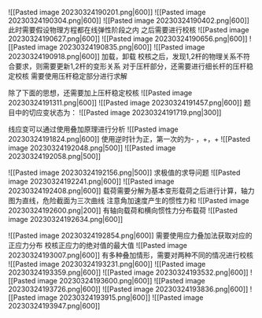 ![[Pasted image 20230324190201.png|600]]
![[Pasted image 20230324190304.png|600]]
![[Pasted image 20230324190402.png|600]]
此时需要假设物理方程都在线弹性阶段之内
之后需要进行校核
![[Pasted image 20230324190627.png|600]]
![[Pasted image 20230324190656.png|600]]
![[Pasted image 20230324190835.png|600]]
![[Pasted image 20230324190918.png|600]]
加载，卸载
校核之后，发现1,2杆的物理关系不符合要求，则需要更新1,2杆的变形关系
对于压杆部分，还需要进行细长杆的压杆稳定校核
需要使用压杆稳定部分进行求解

除了下面的思想，还需要加上压杆稳定校核
![[Pasted image 20230324191311.png|600]]
![[Pasted image 20230324191457.png|600]]
题目中的切应变状态为：
![[Pasted image 20230324191719.png|300]]

线应变可以通过使用叠加原理进行分析
![[Pasted image 20230324191824.png|600]]
使用逆时针为正，第一次的为- ，+，+
![[Pasted image 20230324192048.png|500]]
![[Pasted image 20230324192058.png|500]]

![[Pasted image 20230324192156.png|500]]
求极值的求导问题
![[Pasted image 20230324192241.png|600]]
![[Pasted image 20230324192408.png|600]]
载荷需要分解为基本变形载荷之后进行计算，轴力图为直线，危险截面为三次曲线
注意角加速度产生的惯性力和
![[Pasted image 20230324192600.png|200]]
有轴向载荷和横向惯性力分布载荷
![[Pasted image 20230324192634.png|600]]

![[Pasted image 20230324192854.png|600]]
需要使用应力叠加法获取对应的正应力分布
校核正应力的绝对值的最大值
![[Pasted image 20230324193007.png|600]]
有多种叠加情形，需要对两种不同的情况进行校核
![[Pasted image 20230324193231.png|600]]
![[Pasted image 20230324193359.png|600]]
![[Pasted image 20230324193532.png|600]]
![[Pasted image 20230324193600.png|600]]
![[Pasted image 20230324193726.png|600]]
![[Pasted image 20230324193836.png|600]]
![[Pasted image 20230324193915.png|600]]
![[Pasted image 20230324193947.png|600]]
